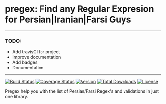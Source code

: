 # pregex: Find any Regular Expresion for Persian|Iranian|Farsi Guys
***

### TODO: 
- Add travisCI for project
- Improve documentation
- Add badges
- Documentation

 ---
 
[![Build Status](https://travis-ci.org/sedhossein/pregex.svg?branch=master)](https://travis-ci.org/sedhossein/pregex)
[![Coverage Status](https://coveralls.io/repos/github/sedhossein/pregex/badge.svg?branch=master)](https://coveralls.io/github/sedhossein/pregex?branch=master)
[![Version](https://poser.pugx.org/sedhossein/pregex/version)](//packagist.org/packages/sedhossein/pregex)
[![Total Downloads](https://poser.pugx.org/sedhossein/pregex/downloads)](//packagist.org/packages/sedhossein/pregex)
[![License](https://poser.pugx.org/sedhossein/pregex/license)](//packagist.org/packages/sedhossein/pregex)

Pregex help you with the list of Persian/Farsi Regex's and validations in just one library.
